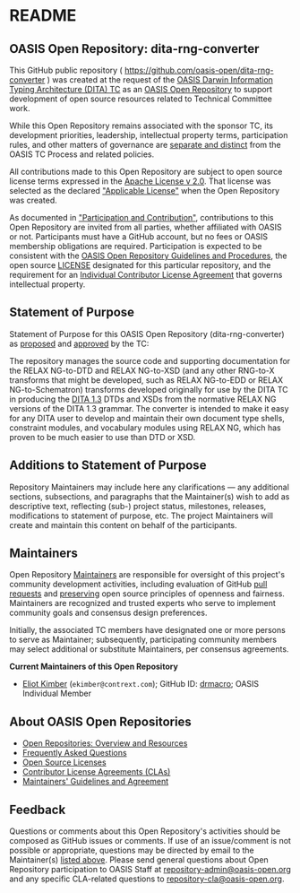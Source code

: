 
<div>
<h1>README</h1>

<div>
<h2><a id="readme-general">OASIS Open Repository: dita-rng-converter</a></h2>

<p>This GitHub public repository ( <a href="https://github.com/oasis-open/dita-rng-converter">https://github.com/oasis-open/dita-rng-converter</a> ) was created at the request of the <a href="https://www.oasis-open.org/committees/dita/">OASIS Darwin Information Typing Architecture (DITA) TC</a> as an <a href="https://www.oasis-open.org/resources/open-repositories/">OASIS Open Repository</a> to support development of open source resources related to Technical Committee work.</p>

<p>While this Open Repository remains associated with the sponsor TC, its development priorities, leadership, intellectual property terms, participation rules, and other matters of governance are <a href="https://github.com/oasis-open/dita-rng-converter/blob/master/CONTRIBUTING.md#governance-distinct-from-oasis-tc-process">separate and distinct</a> from the OASIS TC Process and related policies.</p>

<p>All contributions made to this Open Repository are subject to open source license terms expressed in the <a href="https://www.oasis-open.org/sites/www.oasis-open.org/files/Apache-LICENSE-2.0.txt">Apache License v 2.0</a>.  That license was selected as the declared <a href="https://www.oasis-open.org/resources/open-repositories/licenses">"Applicable License"</a> when the Open Repository was created.</p>

<p>As documented in <a href="https://github.com/oasis-open/dita-rng-converter/blob/master/CONTRIBUTING.md">"Participation and Contribution"</a>, contributions to this Open Repository are invited from all parties, whether affiliated with OASIS or not.  Participants must have a GitHub account, but no fees or OASIS membership obligations are required.  Participation is expected to be consistent with the <a href="https://www.oasis-open.org/policies-guidelines/open-repositories">OASIS Open Repository Guidelines and Procedures</a>, the open source <a href="https://github.com/oasis-open/dita-rng-converter/blob/master/LICENSE">LICENSE</a> designated for this particular repository, and the requirement for an <a href="https://www.oasis-open.org/resources/open-repositories/cla/individual-cla">Individual Contributor License Agreement</a> that governs intellectual property.</p>

</div>

<div>
<h2><a id="purposeStatement">Statement of Purpose</a></h2>

<p>Statement of Purpose for this OASIS Open Repository (dita-rng-converter) as <a href="https://lists.oasis-open.org/archives/dita/201601/msg00040.html">proposed</a> and <a href="https://www.oasis-open.org/committees/download.php/57596/minutes20160223.txt">approved</a> by the TC:</p>

<p>The repository manages the source code and supporting documentation for the RELAX NG-to-DTD and RELAX NG-to-XSD (and any other RNG-to-X transforms that might be developed, such as RELAX NG-to-EDD or RELAX NG-to-Schematron) transforms developed originally for use by the DITA TC in producing the <a href="http://docs.oasis-open.org/dita/dita/v1.3/">DITA 1.3</a> DTDs and XSDs from the normative RELAX NG versions of the DITA 1.3 grammar. The converter is intended to make it easy for any DITA user to develop and maintain their own document type shells, constraint modules, and vocabulary modules using RELAX NG, which has proven to be much easier to use than DTD or XSD.</p>

</div>

<div><h2><a id="purposeClarifications">Additions to Statement of Purpose</a></h2>

<p>Repository Maintainers may include here any clarifications &mdash; any additional sections, subsections, and paragraphs that the Maintainer(s) wish to add as descriptive text, reflecting (sub-) project status, milestones, releases, modifications to statement of purpose, etc.  The project Maintainers will create and maintain this content on behalf of the participants.</p>
</div>

<div>
<h2><a id="maintainers">Maintainers</a></h2>

<p>Open Repository <a href="https://www.oasis-open.org/resources/open-repositories/maintainers-guide">Maintainers</a> are responsible for oversight of this project's community development activities, including evaluation of GitHub <a href="https://github.com/oasis-open/dita-rng-converter/blob/master/CONTRIBUTING.md#fork-and-pull-collaboration-model">pull requests</a> and <a href="https://www.oasis-open.org/policies-guidelines/open-repositories#repositoryManagement">preserving</a> open source principles of openness and fairness. Maintainers are recognized and trusted experts who serve to implement community goals and consensus design preferences.</p>

<p>Initially, the associated TC members have designated one or more persons to serve as Maintainer; subsequently, participating community members may select additional or substitute Maintainers, per consensus agreements.</p>

<p><b><a id="currentMaintainers">Current Maintainers of this Open Repository</a></b></p>

<ul>
<li><a href="mailto:ekimber@contrext.com">Eliot Kimber</a> (<code>ekimber@contrext.com</code>); GitHub ID: <a href="https://github.com/drmacro">drmacro</a>; OASIS Individual Member</li>
</ul>
</div>

<div><h2><a id="aboutOpenRepos">About OASIS Open Repositories</a></h2>

<p><ul>
<li><a href="https://www.oasis-open.org/resources/open-repositories/">Open Repositories: Overview and Resources</a></li>
<li><a href="https://www.oasis-open.org/resources/open-repositories/faq">Frequently Asked Questions</a></li>
<li><a href="https://www.oasis-open.org/resources/open-repositories/licenses">Open Source Licenses</a></li>
<li><a href="https://www.oasis-open.org/resources/open-repositories/cla">Contributor License Agreements (CLAs)</a></li>
<li><a href="https://www.oasis-open.org/resources/open-repositories/maintainers-guide">Maintainers' Guidelines and Agreement</a></li>
</ul></p>

</div>

<div><h2><a id="feedback">Feedback</a></h2>

<p>Questions or comments about this Open Repository's activities should be composed as GitHub issues or comments. If use of an issue/comment is not possible or appropriate, questions may be directed by email to the Maintainer(s) <a href="#currentMaintainers">listed above</a>.  Please send general questions about Open Repository participation to OASIS Staff at <a href="mailto:repository-admin@oasis-open.org">repository-admin@oasis-open.org</a> and any specific CLA-related questions to <a href="mailto:repository-cla@oasis-open.org">repository-cla@oasis-open.org</a>.</p>

</div></div>
